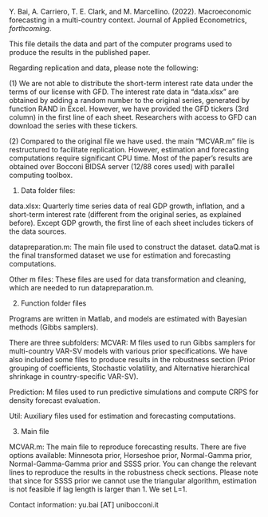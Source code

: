 Y. Bai, A. Carriero, T. E. Clark, and M. Marcellino. (2022). Macroeconomic forecasting in a multi-country context. Journal of Applied Econometrics, *forthcoming*.

This file details the data and part of the computer programs used to produce the results in the published paper.

Regarding replication and data, please note the following:

(1)	 We are not able to distribute the short-term interest rate data under the terms of our license with GFD. The interest rate data in “data.xlsx” are obtained by adding a random number to the original series, generated by function RAND in Excel. However, we have provided the GFD tickers (3rd column) in the first line of each sheet. Researchers with access to GFD can download the series with these tickers.

(2)	 Compared to the original file we have used. the main “MCVAR.m” file is restructured to facilitate replication. However, estimation and forecasting computations require significant CPU time. Most of the paper’s results are obtained over Bocconi BIDSA server (12/88 cores used) with parallel computing toolbox. 

1.	Data folder files:

data.xlsx: Quarterly time series data of real GDP growth, inflation, and a short-term interest rate (different from the original series, as explained before). Except GDP growth, the first line of each sheet includes tickers of the data sources.

datapreparation.m: The main file used to construct the dataset. dataQ.mat is the final transformed dataset we use for estimation and forecasting computations.

Other m files: These files are used for data transformation and cleaning, which are needed to run datapreparation.m.


2.	Function folder files

Programs are written in Matlab, and models are estimated with Bayesian methods (Gibbs samplers).

There are three subfolders:
MCVAR: M files used to run Gibbs samplers for multi-country VAR-SV models with various prior specifications. We have also included some files to produce results in the robustness section (Prior grouping of coefficients, Stochastic volatility, and Alternative hierarchical shrinkage in country-specific VAR-SV).

Prediction: M files used to run predictive simulations and compute CRPS for density forecast evaluation.

Util: Auxiliary files used for estimation and forecasting computations.

3.	Main file

MCVAR.m: The main file to reproduce forecasting results. There are five options available: Minnesota prior, Horseshoe prior, Normal-Gamma prior, Normal-Gamma-Gamma prior and SSSS prior. You can change the relevant lines to reproduce the results in the robustness check sections. Please note that since for SSSS prior we cannot use the triangular algorithm, estimation is not feasible if lag length is larger than 1. We set L=1.

Contact information:  yu.bai [AT] unibocconi.it
